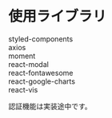 # 使用ライブラリ

styled-components<br/>
axios<br/>
moment<br/>
react-modal<br/>
react-fontawesome<br/>
react-google-charts<br/>
react-vis<br/>

認証機能は実装途中です。
